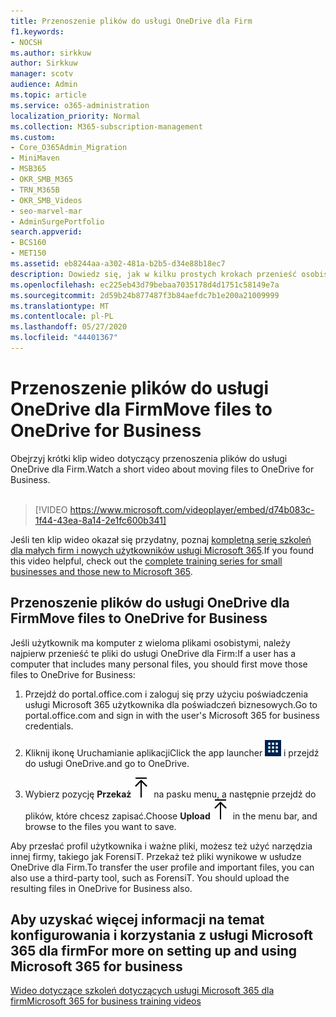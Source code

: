```yaml
---
title: Przenoszenie plików do usługi OneDrive dla Firm
f1.keywords:
- NOCSH
ms.author: sirkkuw
author: Sirkkuw
manager: scotv
audience: Admin
ms.topic: article
ms.service: o365-administration
localization_priority: Normal
ms.collection: M365-subscription-management
ms.custom:
- Core_O365Admin_Migration
- MiniMaven
- MSB365
- OKR_SMB_M365
- TRN_M365B
- OKR_SMB_Videos
- seo-marvel-mar
- AdminSurgePortfolio
search.appverid:
- BCS160
- MET150
ms.assetid: eb8244aa-a302-481a-b2b5-d34e88b18ec7
description: Dowiedz się, jak w kilku prostych krokach przenieść osobiste pliki służbowe i poufne pliki firmowe do usługi OneDrive dla Firm.
ms.openlocfilehash: ec225eb43d79bebaa7035178d4d1751c58149e7a
ms.sourcegitcommit: 2d59b24b877487f3b84aefdc7b1e200a21009999
ms.translationtype: MT
ms.contentlocale: pl-PL
ms.lasthandoff: 05/27/2020
ms.locfileid: "44401367"
---
```

# <a name="move-files-to-onedrive-for-business"></a><span data-ttu-id="68ca1-103">Przenoszenie plików do usługi OneDrive dla Firm</span><span class="sxs-lookup"><span data-stu-id="68ca1-103">Move files to OneDrive for Business</span></span>

<span data-ttu-id="68ca1-104">Obejrzyj krótki klip wideo dotyczący przenoszenia plików do usługi OneDrive dla Firm.</span><span class="sxs-lookup"><span data-stu-id="68ca1-104">Watch a short video about moving files to OneDrive for Business.</span></span><br><br>

> [!VIDEO https://www.microsoft.com/videoplayer/embed/d74b083c-1f44-43ea-8a14-2e1fc600b341] 

<span data-ttu-id="68ca1-105">Jeśli ten klip wideo okazał się przydatny, poznaj [kompletną serię szkoleń dla małych firm i nowych użytkowników usługi Microsoft 365](https://support.office.com/article/6ab4bbcd-79cf-4000-a0bd-d42ce4d12816).</span><span class="sxs-lookup"><span data-stu-id="68ca1-105">If you found this video helpful, check out the [complete training series for small businesses and those new to Microsoft 365](https://support.office.com/article/6ab4bbcd-79cf-4000-a0bd-d42ce4d12816).</span></span>


## <a name="move-files-to-onedrive-for-business"></a><span data-ttu-id="68ca1-106">Przenoszenie plików do usługi OneDrive dla Firm</span><span class="sxs-lookup"><span data-stu-id="68ca1-106">Move files to OneDrive for Business</span></span>

<span data-ttu-id="68ca1-107">Jeśli użytkownik ma komputer z wieloma plikami osobistymi, należy najpierw przenieść te pliki do usługi OneDrive dla Firm:</span><span class="sxs-lookup"><span data-stu-id="68ca1-107">If a user has a computer that includes many personal files, you should first move those files to OneDrive for Business:</span></span>
  
1. <span data-ttu-id="68ca1-108">Przejdź do portal.office.com i zaloguj się przy użyciu poświadczenia usługi Microsoft 365 użytkownika dla poświadczeń biznesowych.</span><span class="sxs-lookup"><span data-stu-id="68ca1-108">Go to portal.office.com and sign in with the user's Microsoft 365 for business credentials.</span></span>

2. <span data-ttu-id="68ca1-109">Kliknij ikonę Uruchamianie aplikacji</span><span class="sxs-lookup"><span data-stu-id="68ca1-109">Click the app launcher</span></span> ![The app launcher icon in Office 365](../media/7502f4ec-3c9a-435d-a7b4-b9cda85189a7.png) <span data-ttu-id="68ca1-111">i przejdź do usługi OneDrive.</span><span class="sxs-lookup"><span data-stu-id="68ca1-111">and go to OneDrive.</span></span> 
    
3. <span data-ttu-id="68ca1-112">Wybierz pozycję **Przekaż**![Upload](../media/d9b963b8-10af-42e2-953d-360301b83d3c.png) na pasku menu, a następnie przejdź do plików, które chcesz zapisać.</span><span class="sxs-lookup"><span data-stu-id="68ca1-112">Choose **Upload**![Upload](../media/d9b963b8-10af-42e2-953d-360301b83d3c.png) in the menu bar, and browse to the files you want to save.</span></span> 
    
<span data-ttu-id="68ca1-p101">Aby przesłać profil użytkownika i ważne pliki, możesz też użyć narzędzia innej firmy, takiego jak ForensiT. Przekaż też pliki wynikowe w usłudze OneDrive dla Firm.</span><span class="sxs-lookup"><span data-stu-id="68ca1-p101">To transfer the user profile and important files, you can also use a third-party tool, such as ForensiT. You should upload the resulting files in OneDrive for Business also.</span></span>
  
## <a name="for-more-on-setting-up-and-using-microsoft-365-for-business"></a><span data-ttu-id="68ca1-115">Aby uzyskać więcej informacji na temat konfigurowania i korzystania z usługi Microsoft 365 dla firm</span><span class="sxs-lookup"><span data-stu-id="68ca1-115">For more on setting up and using Microsoft 365 for business</span></span>

[<span data-ttu-id="68ca1-116">Wideo dotyczące szkoleń dotyczących usługi Microsoft 365 dla firm</span><span class="sxs-lookup"><span data-stu-id="68ca1-116">Microsoft 365 for business training videos</span></span>](https://support.office.com/article/6ab4bbcd-79cf-4000-a0bd-d42ce4d12816)

